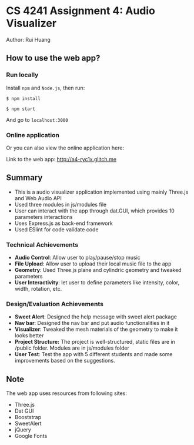 # CS 4241 Assignment 4: Audio Visualizer

Author: Rui Huang

## How to use the web app?

### Run locally

Install `npm` and `Node.js`, then run:

`
$ npm install
`

`
$ npm start
`

And go to `localhost:3000`

### Online application

Or you can also view the online application here:

Link to the web app: http://a4-ryc1x.glitch.me

## Summary

- This is a audio visualizer application implemented using mainly Three.js and Web Audio API
- Used three modules in js/modules file
- User can interact with the app through dat.GUI, which provides 10 parameters interactions
- Uses Express.js as back-end framework
- Used ESlint for code validate code

### Technical Achievements

- **Audio Control**: Allow user to play/pause/stop music
- **File Upload**: Allow user to upload their local music file to the app
- **Geometry**: Used Three.js plane and cylindric geometry and tweaked parameters
- **User Interactivity**: let user to define parameters like intensity, color, width, rotation, etc.

### Design/Evaluation Achievements

- **Sweet Alert**: Designed the help message with sweet alert package
- **Nav bar**: Designed the nav bar and put audio functionalities in it
- **Visualizer**: Tweaked the mesh materials of the geometry to make it looks better
- **Project Structure:** The project is well-structured, static files are in /public folder. Modules are in js/modules folder
- **User Test**: Test the app with 5 different students and made some improvements based on the suggestions.

## Note

The web app uses resources from following sites:

- Three.js
- Dat GUI
- Booststrap
- SweetAlert
- jQuery
- Google Fonts